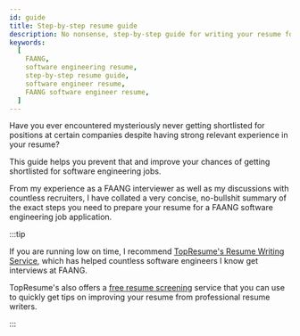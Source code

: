 ```yaml
---
id: guide
title: Step-by-step resume guide
description: No nonsense, step-by-step guide for writing your resume for FAANG software engineering roles
keywords:
  [
    FAANG,
    software engineering resume,
    step-by-step resume guide,
    software engineer resume,
    FAANG software engineer resume,
  ]
---
```


Have you ever encountered mysteriously never getting shortlisted for positions at certain companies despite having strong relevant experience in your resume?

This guide helps you prevent that and improve your chances of getting shortlisted for software engineering jobs.

From my experience as a FAANG interviewer as well as my discussions with countless recruiters, I have collated a very concise, no-bullshit summary of the exact steps you need to prepare your resume for a FAANG software engineering job application.

<!-- **Tip**: TODO If you haven't already, read my guide on the fastest way to build up the relevant experience to get your first job as a software engineer. -->

:::tip

If you are running low on time, I recommend [TopResume's Resume Writing Service](https://tidd.ly/3oezgOo), which has helped countless software engineers I know get interviews at FAANG.

TopResume's also offers a [free resume screening](https://tidd.ly/3GxVIs9) service that you can use to quickly get tips on improving your resume from professional resume writers.

:::
